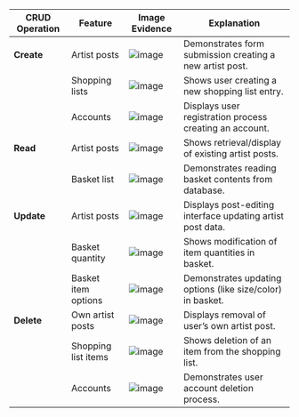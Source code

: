 | **CRUD Operation** | **Feature**         | **Image Evidence**      | **Explanation**                                            |
| ------------------ | ------------------- | ----------------------- | ---------------------------------------------------------- |
| **Create**         | Artist posts        | ![image](path/to/image) | Demonstrates form submission creating a new artist post.   |
|                    | Shopping lists      | ![image](path/to/image) | Shows user creating a new shopping list entry.             |
|                    | Accounts            | ![image](path/to/image) | Displays user registration process creating an account.    |
| **Read**           | Artist posts        | ![image](path/to/image) | Shows retrieval/display of existing artist posts.          |
|                    | Basket list         | ![image](path/to/image) | Demonstrates reading basket contents from database.        |
| **Update**         | Artist posts        | ![image](path/to/image) | Displays post-editing interface updating artist post data. |
|                    | Basket quantity     | ![image](path/to/image) | Shows modification of item quantities in basket.           |
|                    | Basket item options | ![image](path/to/image) | Demonstrates updating options (like size/color) in basket. |
| **Delete**         | Own artist posts    | ![image](path/to/image) | Displays removal of user’s own artist post.                |
|                    | Shopping list items | ![image](path/to/image) | Shows deletion of an item from the shopping list.          |
|                    | Accounts            | ![image](path/to/image) | Demonstrates user account deletion process.                |
